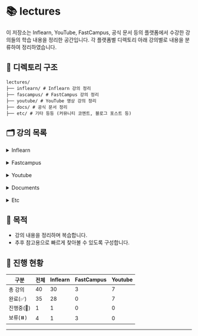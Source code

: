 # 📚 lectures

이 저장소는 Inflearn, YouTube, FastCampus, 공식 문서 등의 플랫폼에서 수강한 강의들의 학습 내용을 정리한 공간입니다. 각 플랫폼별 디렉토리 아래 강의별로 내용을 분류하여 정리하였습니다.

## 📁 디렉토리 구조

```plaintext
lectures/
├── inflearn/ # Inflearn 강의 정리
├── fascampus/ # FastCampus 강의 정리
├── youtube/ # YouTube 영상 강의 정리
├── docs/ # 공식 문서 정리
├── etc/ # 기타 등등 (커뮤니티 코멘트, 블로그 포스트 등)
```

## 🗂️ 강의 목록

<details>
<summary>Inflearn</summary>
<div markdown="1">

이 디렉토리는 [인프런(Inflearn)](https://www.inflearn.com) 플랫폼에서 수강한 강의들을 정리한 공간입니다. 강의별 디렉토리에는 실습 코드, 요약 노트, 참고 링크 등을 포함하고 있습니다.

## 📋 강의 목록

| No | 썸네일                                                                                                                                                                                                                                 | 강의명                                                | 강사명         | 디렉토리                                                                                                                                                  | 상태     |
|----|-------------------------------------------------------------------------------------------------------------------------------------------------------------------------------------------------------------------------------------|----------------------------------------------------|-------------|-------------------------------------------------------------------------------------------------------------------------------------------------------|--------|
| 01 | <img src="https://cdn.inflearn.com/public/courses/333154/cover/7d446f00-12af-4924-a9cd-7e8c886bde59/333154.png?f=avif" width="200"/>                                                                                                | 스프링 시큐리티 완전 정복 [6.x 개정판]                           | 정수원         | [inflearn-spring-security-6](inflearn/inflearn-spring-security-6)                                                                                     | ✅ 완료   |
| 02 | <img src="https://cdn.inflearn.com/public/files/courses/334605/cover/01jp4nbwq730bwhvf4x7pkrftd?f=avif" width="200"/>                                                                                                               | 비전공자도 이해할 수 있는 Redis 입문/실전 (조회 성능 최적화편)            | JSCODE 박재성  | [inflearn-redis](inflearn/inflearn-redis)                                                                                                             | ✅ 완료   |
| 03 | <img src="https://cdn.inflearn.com/public/courses/332188/cover/930648e2-f2a1-4361-935e-dfb760db3eba/332188.png?f=avif" width="200"/>                                                                                                | 토비의 스프링 6 - 이해와 원리                                 | 토비          | [inflearn-toby-spring-6](inflearn/inflearn-toby-spring-6)                                                                                             | ✅ 완료   |
| 04 | <img src="https://cdn.inflearn.com/public/courses/330374/cover/36074b3a-dae2-46c8-9741-48588c057020/title.png?f=avif" width="200"/>                                                                                                 | Java/Spring 테스트를 추가하고 싶은 개발자들의 오답노트                | 김우근         | [inflearn-java-spring-test](inflearn/inflearn-java-spring-test)                                                                                       | ✅ 완료   |
| 05 | <img src="https://cdn.inflearn.com/public/courses/333120/cover/c772f27c-86d6-41b6-9c05-8ef883b2a4c7/333120.png?f=avif" width="200"/>                                                                                                | Readable Code: 읽기 좋은 코드를 작성하는 사고법                  | 박우빈         | [inflearn-readable-code](inflearn/inflearn-readable-code)                                                                                             | ✅ 완료   |
| 06 | <img src="https://cdn.inflearn.com/public/courses/330434/cover/504280b7-ea2e-4729-a0d4-157c30f35391/330434-eng.png?f=avif" width="200"/>                                                                                            | 스프링부트 JUnit 테스트 - 시큐리티를 활용한 Bank 애플리케이션            | 최주호         | [inflearn-spring-security-junit-bank-class](inflearn/inflearn-spring-security-junit-bank-class)                                                       | ✅ 완료   |
| 07 | <img src="https://cdn.inflearn.com/public/courses/329356/cover/5ac638b8-8310-48d2-9dbc-4776121834ef/329356-eng.png?f=avif" width="200"/>                                                                                            | 스프링 시큐리티 OAuth2                                    | 정수원         | [inflearn-spring-security-oauth2](inflearn/inflearn-spring-security-oauth2)                                                                           | ✅ 완료   |
| 08 | <img src="https://cdn.inflearn.com/public/files/courses/330452/cover/01jx9xw8c433n8hppthehe9r1g?f=avif" width="200"/>                                                                                                               | 한 입 크기로 잘라먹는 타입스크립트(TypeScript)                    | 이정환         | [inflearn-one-bite-typescript](inflearn/inflearn-one-bite-typescript)                                                                                 | ✅ 완료   |
| 09 | <img src="https://cdn.inflearn.com/public/courses/328284/cover/18612f29-4d6c-4804-a5e2-dc7e3a74b265/Git-GitHub--IFL.png?f=avif" width="200"/>                                                                                       | 제대로 파는 Git & GitHub - by 얄코(Yalco)                 | 얄팍한 코딩사전    | [inflearn-yalco-git-practice](inflearn/inflearn-yalco-git-practice)                                                                                   | ⏸️ 보류  |
| 10 | <img src="https://cdn.inflearn.com/public/courses/329295/cover/91207c2c-36ad-4c66-af8e-990193224b8a/329295.png?f=avif" width="200"/>                                                                                                | Practical Testing: 실용적인 테스트 가이드                    | 박우빈         | [inflearn-practical-testing](inflearn/inflearn-practical-testing)                                                                                     | ✅ 완료   |
| 11 | <img src="https://cdn.inflearn.com/public/courses/331046/cover/50352718-fd03-4d7f-a5e4-d9897d70ce6c/331046.PNG?f=avif" width="200"/>                                                                                                | spring boot actuator 파헤치기                          | Hello World | [inflearn-spring-boot-actuator-for-beginner](inflearn/inflearn-spring-boot-actuator-for-beginner)                                                     | ✅ 완료   |
| 12 | <img src="https://cdn.inflearn.com/public/course-324591-cover/fd1a1901-d1cb-4cf3-8335-3783693eb545?f=avif" width="200"/>                                                                                                            | 스프링 시큐리티                                           | 정수원         | [inflearn-spring-security-core](inflearn/inflearn-spring-security-core)<br/>[inflearn-spring-security-basic](inflearn/inflearn-spring-security-basic) | ✅ 완료   |
| 13 | <img src="https://cdn.inflearn.com/public/courses/329275/cover/5173e069-8ce9-45e8-905a-f0f5f345899c/329275-b-eng.png?f=avif" width="200"/>                                                                                          | Jenkins를 이용한 CI/CD Pipeline 구축                     | Dowon Lee   | [inflearn-cicd-pipeline-with-jenkins](inflearn/inflearn-cicd-pipeline-with-jenkins)                                                                   | ✅ 완료   |
| 14 | <img src="https://cdn.inflearn.com/public/courses/329894/cover/a672f016-0440-4fc4-bdf6-c37f6dbe4f80/328894-eng.png?f=avif" width="200"/>                                                                                            | 실습으로 배우는 선착순 이벤트 시스템                               | 최상용         | [inflearn-coupon-system](inflearn/inflearn-coupon-system)                                                                                             | ✅ 완료   |
| 15 | <img src="https://cdn.inflearn.com/public/courses/330264/cover/5d40d110-c372-42ef-ad06-fe01257225cc/330264-eng.png?f=avif" width="200"/>                                                                                            | 실전! 스프링부트 상품-주문 API 개발로 알아보는 TDD                   | 이중석         | [inflearn-tdd-product-order-service](inflearn/inflearn-tdd-product-order-service)                                                                     | ✅ 완료   |
| 16 | <img src="https://cdn.inflearn.com/public/courses/327901/cover/d0f80fce-6877-4058-91bb-dc1ef57339a2/327901-eng.png?f=avif" width="200"/>                                                                                            | 스프링 핵심 원리 - 고급편                                    | 김영한         | [inflearn-kyh-spring-aop](inflearn/inflearn-kyh-spring-aop)                                                                                           | ✅ 완료   |
| 17 | <img src="https://cdn.inflearn.com/public/courses/324119/course_cover/07c45106-3cfa-4dd6-93ed-a6449591831c/%E1%84%80%E1%85%B3%E1%84%85%E1%85%AE%E1%86%B8%205%20%E1%84%87%E1%85%A9%E1%86%A8%E1%84%89%E1%85%A1%204.png" width="200"/> | 실전! 스프링 부트와 JPA 활용1 - 웹 애플리케이션 개발                  | 김영한         | [inflearn-spring-data-jpa](inflearn/inflearn-spring-data-jpa)                                                                                         | ✅ 완료   |
| 18 | <img src="https://cdn.inflearn.com/public/courses/324476/course_cover/c712dd1a-80e3-413f-93af-ca89bddd6fe9/kyh_DSL2.png?f=avif" width="200"/>                                                                                       | 실전! Querydsl                                       | 김영한         | [inflearn-query-dsl](inflearn/inflearn-query-dsl)                                                                                                     | ✅ 완료   |
| 19 | <img src="https://cdn.inflearn.com/public/courses/328995/cover/8149920a-4b6f-480e-b7ac-10d71a5fef24/328995-eng.png?f=avif" width="200"/>                                                                                            | 재고시스템으로 알아보는 동시성이슈 해결방법                            | 최상용         | [inflearn-kotlin-library-app](inflearn/inflearn-kotlin-library-app)                                                                                   | ✅ 완료   |
| 20 | <img src="https://cdn.inflearn.com/public/courses/329248/cover/302bbe7f-5c3d-49f2-b23a-16f4f51e6ede/329248-eng2.png?f=avif" width="200"/>                                                                                           | 실전! 코틀린과 스프링 부트로 도서관리 애플리케이션 개발하기 (Java 프로젝트 리팩토링) | 최태현         | [inflearn-kotlin-library-app](inflearn/inflearn-kotlin-library-app)                                                                                   | ✅ 완료   |
| 21 | <img src="https://cdn.inflearn.com/public/files/courses/328340/cover/01jx9xv8sprqfcjdkhy723nw9y?f=avif" width="200"/>                                                                                                               | 한 입 크기로 잘라 먹는 리액트(React.js) : 기초부터 실전까지            | 이정환         | [inflearn-react-winterlood](inflearn/inflearn-react-winterlood)                                                                                       | ✅ 완료   |
| 22 | <img src="https://cdn.inflearn.com/public/courses/327527/cover/0915f7e5-f2e9-479c-b6d5-c3b1c389ff6e/327527-eng.png?f=avif" width="200"/>                                                                                            | 따라하며 배우는 NestJS                                    | John Ann    | [inflearn-nest-js](inflearn/inflearn-nest-js)                                                                                                         | ✅ 완료   |
| 23 | <img src="https://cdn.inflearn.com/public/courses/329398/cover/5e613ac4-cfe3-4a97-ac6d-929d9cd49647/329398-eng.jpg?f=avif" width="200"/>                                                                                            | 카프카 완벽 가이드 - 코어편                                   | 권철민         | [inflearn-kafka-perfect-guide-core](inflearn/inflearn-kafka-perfect-guide-core)                                                                       | ✅ 완료   |
| 24 | <img src="https://cdn.inflearn.com/public/courses/330459/cover/00d1bd8e-3b9d-4c62-b801-fea717c942fa/330459-eng.png?f=avif" width="200"/>                                                                                            | 스프링 부트 - 핵심 원리와 활용                                 | 김영한         | [inflearn-kyh-spring-boot](inflearn/inflearn-kyh-spring-boot)                                                                                         | ✅ 완료   |
| 25 | <img src="https://cdn.inflearn.com/public/courses/329974/cover/fe5d2e63-04c3-472e-9bd5-9b26857629a8/329974-eng.png?f=avif" width="200"/>                                                                                            | 토비의 스프링 부트 - 이해와 원리                                | 토비          | [inflearn-toby-spring-boot](inflearn/inflearn-toby-spring-boot)                                                                                       | ✅ 완료   |
| 26 | <img src="https://cdn.inflearn.com/public/courses/327744/cover/de286689-c862-424e-b99d-8407918be912/327744-eng.png?f=avif" width="200"/>                                                                                            | 스프링 배치                                             | 정수원         | [inflearn-spring-batch](inflearn/inflearn-spring-batch)                                                                                               | ✅ 완료   |
| 27 | <img src="https://cdn.inflearn.com/public/courses/334365/cover/ef04bc2b-b006-4152-bfa2-704dbed57aa0/334365.png?f=avif" width="200"/>                                                                                                | 스프링부트로 직접 만들면서 배우는 대규모 시스템 설계 - 게시판                | 쿠케          | [inflearn-kuke-board](inflearn/inflearn-kuke-board)                                                                                                   | ✅ 완료   |
| 28 | <img src="https://cdn.inflearn.com/public/files/courses/336964/cover/01jrag4tv09tfazwzs4xpmxxe2?f=avif" width="200"/>                                                                                                               | 스프링 웹 MVC 완전정복                                     | 정수원         | [inflearn-spring-mvc](inflearn/inflearn-spring-mvc)                                                                                                   | ✅ 완료   |
| 29 | <img src="https://cdn.inflearn.com/public/courses/332726/cover/b0615cb4-9620-4448-b7b3-6d0b00ee204a/332726.png?f=avif" width="200"/>                                                                                                | 개발자를 위한 쉬운 도커                                      | 데브위키        | [inflearn-easydocker-leafy](inflearn/inflearn-easydocker-leafy)                                                                                       | ✅ 완료   |
| 30 | <img src="https://cdn.inflearn.com/public/course-325633-cover/ececd36d-e3c5-49de-ac84-6bd44b8bb706?f=avif" width="200"/>                                                                                                            | 모던 자바스크립트(ES6+) 심화                                 | 김영보         | [inflearn-modern-javascript-deep](inflearn/inflearn-modern-javascript-deep)                                                                           | 🔄 진행중 |

</div>
</details>
<br/>
<details>
<summary>Fastcampus</summary>
<div markdown="1">

이 디렉토리는 [패스트캠퍼스(Fastcampus)](https://www.fastcampus.co.kr) 플랫폼에서 수강한 강의들을 정리한 공간입니다. 강의별 디렉토리에는 실습 코드, 요약 노트, 참고 링크 등을
포함하고 있습니다.

## 📋 강의 목록

| No | 강의명                                                  | 디렉토리                                                                                            | 상태    |
|----|------------------------------------------------------|-------------------------------------------------------------------------------------------------|-------|
| 01 | 10개 프로젝트로 완성하는 백엔드 개발(Java/Spring) 초격차 패키지 Online)   | [fastcampus-10-projects-backend-web](fastcampus/fastcampus-10-projects-backend-web)             | ⏸️ 보류 |
| 02 | 백엔드 개발자를 위한 한 번에 끝내는 대용량 데이터 & 트래픽 처리 초격차 패키지 Online | [fastcampus-big-data-and-traffic-handling](fastcampus/fastcampus-big-data-and-traffic-handling) | ⏸️ 보류 |
| 03 | 한 번에 끝내는 CI/CD Docker부터 GitOps까지                     | [fastcampus-aws-devops](fastcampus/fastcampus-aws-devops)                                       | ⏸️ 보류 |

</div>
</details>
<br/>
<details>
<summary>Youtube</summary>
<div markdown="1">

이 디렉토리는 [유튜브(Youtube)](https://www.youtube.com) 플랫폼에서 시청한 영상들을 정리한 공간입니다. 강의별 디렉토리에는 실습 코드, 요약 노트, 참고 링크 등을 포함하고 있습니다.

## 📋 영상 목록

| No | 제목                                                           | 디렉토리                                                                                         | 링크                                                                                                     | 
|----|--------------------------------------------------------------|----------------------------------------------------------------------------------------------|--------------------------------------------------------------------------------------------------------|
| 01 | 모던 자바 (자바8) 못다한 이야기                                          | [modern-java-with-kevin](youtube/modern-java-with-kevin)                                     | [youtube](https://www.youtube.com/watch?v=mu9XfJofm8U&list=PLRIMoAKN8c6O8_VHOyBOhzBCeN7ShyJ27&index=2) | 
| 02 | Dan Vega Security                                            | [dan-vega-security](youtube/dan-vega-security)                                               | [youtube](https://www.youtube.com/@DanVega/videos)                                                     | 
| 03 | Dan Vega Security JWT                                        | [dan-vega-security](youtube/dan-vega-security-jwt)                                           | [youtube](https://www.youtube.com/@DanVega/videos)                                                     | 
| 04 | 토비의 스프링 부트 1 - 스프링 부트 앱에 초기화 코드를 넣는 방법 3가지                   | [toby-spring-boot-inject-initializer-code](youtube/toby-spring-boot-inject-initializer-code) | [youtube](https://www.youtube.com/watch?v=f017PD5BIEc)                                                 | 
| 05 | Spring 6의 새로운 HTTP Interface와 3 가지 REST Clients 라이브 코딩       | [toby-spring-rest-client](youtube/toby-spring-rest-client)                                   | [youtube](https://www.youtube.com/watch?v=Kb37Q5GCyZs)                                                 | 
| 06 | [Oracle Code Seoul 2017] Java 9과 Spring 5로 바라보는 Java의 변화와 도전 | [toby-request-mapping](youtube/toby-request-mapping)                                         | [youtube](https://www.youtube.com/watch?v=BFjrmj4p3_Y&t=1474s)                                         | 
| 07 | 스프링부트로 MVP 백엔드 API 빠르게 개발하기(WMS 편)                           | [spring-boot-wms](youtube/spring-boot-wms)                                                   | [youtube](https://www.youtube.com/watch?v=tEcRdRZ0x2U)                                                 | 

</div>
</details>
<br/>
<details>
<summary>Documents</summary>
<div markdown="1">

이 디렉토리는 공식문서를 기반으로 학습한 내용을 정리한 공간입니다. 공식문서별 디렉토리에는 실습 코드, 요약 노트, 참고 링크 등을 포함하고 있습니다.

## 📋 문서 목록

| No | 썸네일                                                    | 공식문서            | 디렉토리                                    | 링크                                          |
|----|--------------------------------------------------------|-----------------|-----------------------------------------|---------------------------------------------|
| 01 | <img src="docs/htmx/logo.webp" width="200"/>           | htmx            | [htmx](docs/htmx)                       | https://htmx.org/                           |
| 02 | <img src="docs/handlebars/logo.webp" width="200"/>     | handlebars      | [handlebars](docs/handlebars)           | https://handlebarsjs.com/                   |
| 03 | <img src="docs/thymeleaf/logo.png" width="200"/>       | thymeleaf       | [thymeleaf](docs/thymeleaf)             | https://www.thymeleaf.org/                  |
| 04 | <img src="docs/lucy-xss-filter/logo.jpg" width="200"/> | lucy-xss-filter | [lucy-xss-filter](docs/lucy-xss-filter) | https://naver.github.io/lucy-xss-filter/kr/ |

</div>
</details>
<br/>
<details>
<summary>Etc</summary>
<div markdown="1">

이 디렉토리는 커뮤니티 코멘트, 블로그 포스트 등을 기반으로 학습한 내용을 정리한 공간입니다. 디렉토리에는 실습 코드, 요약 노트, 참고 링크 등을 포함하고 있습니다.

## 📋 문서 목록

| No | 제목                                               | 디렉토리                                                                                     | 링크                                              |
|----|--------------------------------------------------|------------------------------------------------------------------------------------------|-------------------------------------------------|
| 01 | @RequestBody 에서는 Setter 가 필요 없다                  | [request-body-no-need-setter](etc/request-body-no-need-setter)                           | https://jojoldu.tistory.com/407?category=635883 |
| 02 | Spring Boot 에서 JSP 사용시 jar 패키징이 가능한지 테스트         | [spring-boot-jsp-jar-test](etc/spring-boot-jsp-jar-test)                                 |                                                 |
| 03 | Spring ResponseEntity와 @ResponseBody 차이          | [spring-response-entity-and-response-body](etc/spring-response-entity-and-response-body) |                                                 |
| 04 | Spring에서 Bean 설계 시 항상 무상태(stateless)로 설계해야 하는 이유 | [spring-bean-stateless-test](etc/spring-bean-stateless-test)                             |                                                 |
| 05 | Toby's Spring Reading Club                       | [toby-spring-reading-club](etc/toby-spring-reading-club)                                 |                                                 |
| 06 | Spring Boot Dev-Tools Auto Restart 동작 확인         | [spring-boot-dev-tools](etc/spring-boot-dev-tools)                                       |                                                 |

</div>
</details>

## 📌 목적

- 강의 내용을 정리하며 복습합니다.
- 추후 참고용으로 빠르게 찾아볼 수 있도록 구성합니다.

## 📅 진행 현황

| 구분      | 전체 | Inflearn | FastCampus | Youtube |
|---------|----|----------|------------|---------|
| 총 강의    | 40 | 30       | 3          | 7       |
| 완료(✅)   | 35 | 28       | 0          | 7       |
| 진행중(🔄) | 1  | 1        | 0          | 0       |
| 보류(⏸️)  | 4  | 1        | 3          | 0       |

---
